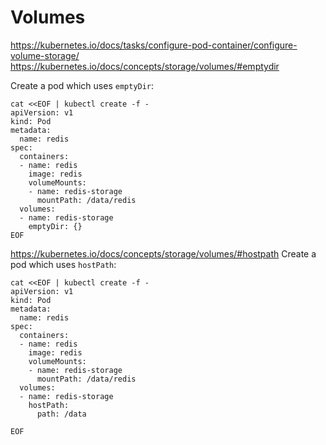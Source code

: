 # Volumes

https://kubernetes.io/docs/tasks/configure-pod-container/configure-volume-storage/
https://kubernetes.io/docs/concepts/storage/volumes/#emptydir

Create a pod which uses `emptyDir`:
```
cat <<EOF | kubectl create -f -
apiVersion: v1
kind: Pod
metadata:
  name: redis
spec:
  containers:
  - name: redis
    image: redis
    volumeMounts:
    - name: redis-storage
      mountPath: /data/redis
  volumes:
  - name: redis-storage
    emptyDir: {}
EOF
```


https://kubernetes.io/docs/concepts/storage/volumes/#hostpath
Create a pod which uses `hostPath`:
```
cat <<EOF | kubectl create -f -
apiVersion: v1
kind: Pod
metadata:
  name: redis
spec:
  containers:
  - name: redis
    image: redis
    volumeMounts:
    - name: redis-storage
      mountPath: /data/redis
  volumes:
  - name: redis-storage
    hostPath:
      path: /data

EOF
```

